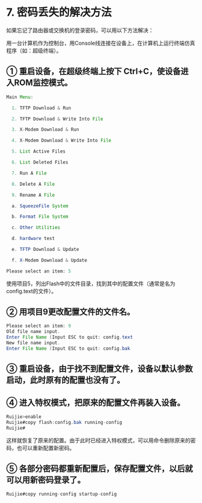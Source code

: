 # 7. 密码丢失的解决方法

如果忘记了路由器或交换机的登录密码，可以用以下方法解决：

用一台计算机作为控制台，用Console线连接在设备上，在计算机上运行终端仿真程序（如：超级终端）。

## ① 重启设备，在超级终端上按下 Ctrl+C，使设备进入ROM监控模式。

```java
Main Menu:

  1. TFTP Download & Run

  2. TFTP Download & Write Into File

  3. X-Modem Download & Run

  4. X-Modem Download & Write Into File

  5. List Active Files

  6. List Deleted Files

  7. Run A File

  8. Delete A File

  9. Rename A File

  a. SqueezeFile System

  b. Format File System

  c. Other Utilities

  d. hardware test

  e. TFTP Download & Update

  f. X-Modem Download & Update

Please select an item: 5
```

使用项目5，列出Flash中的文件目录，找到其中的配置文件（通常是名为config.text的文件）。

## ② 用项目9更改配置文件的文件名。

```java
Please select an item: 9
Old file name input.
Enter File Name (Input ESC to quit: config.text
New file name input.
Enter File Name (Input ESC to quit: config.bak
```

## ③ 重启设备，由于找不到配置文件，设备以默认参数启动，此时原有的配置也没有了。

## ④ 进入特权模式，把原来的配置文件再装入设备。

```java
Ruijie>enable
Ruijie#copy flash:config.bak running-config
Ruijie#
```

这样就恢复了原来的配置。由于此时已经进入特权模式，可以用命令删除原来的密码，也可以重新配置新密码。

## ⑤ 各部分密码都重新配置后，保存配置文件，以后就可以用新密码登录了。

```java
Ruijie#copy running-config startup-config
```

